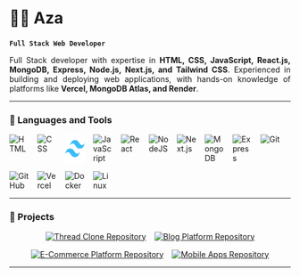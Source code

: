 # 🐱‍👤 Aza

**`Full Stack Web Developer`**

<div align="justify">
Full Stack developer with expertise in <strong>HTML, CSS, JavaScript, React.js, MongoDB, Express, Node.js, Next.js, and Tailwind CSS</strong>. Experienced in building and deploying web applications, with hands-on knowledge of platforms like <strong>Vercel, MongoDB Atlas, and Render</strong>.
</div>

---

### 🧰 Languages and Tools

<div align="justify" style="display: flex; flex-wrap: wrap; gap: 15px;">
    <img alt="HTML" width="35px" src="https://cdn.jsdelivr.net/gh/devicons/devicon/icons/html5/html5-plain.svg" />
    <img alt="CSS" width="35px" src="https://cdn.jsdelivr.net/gh/devicons/devicon/icons/css3/css3-plain.svg" />
    <img alt="TailwindCSS" width="35px" src="https://github.com/devicons/devicon/blob/v2.16.0/icons/tailwindcss/tailwindcss-original.svg" />
    <img alt="JavaScript" width="35px" src="https://cdn.jsdelivr.net/gh/devicons/devicon/icons/javascript/javascript-plain.svg" />
    <img alt="React" width="35px" src="https://cdn.jsdelivr.net/gh/devicons/devicon/icons/react/react-original.svg" />
    <img alt="NodeJS" width="35px" src="https://cdn.jsdelivr.net/gh/devicons/devicon/icons/nodejs/nodejs-original.svg" />
    <img alt="Next.js" width="35px" src="https://cdn.jsdelivr.net/gh/devicons/devicon/icons/nextjs/nextjs-original.svg" />
    <img alt="MongoDB" width="35px" src="https://cdn.jsdelivr.net/gh/devicons/devicon/icons/mongodb/mongodb-plain.svg" />
    <img alt="Express" width="35px" src="https://cdn.jsdelivr.net/gh/devicons/devicon/icons/express/express-original.svg" />
    <img alt="Git" width="35px" src="https://cdn.jsdelivr.net/gh/devicons/devicon/icons/git/git-original.svg" />
    <img alt="GitHub" width="35px" src="https://cdn.jsdelivr.net/gh/devicons/devicon/icons/github/github-original.svg" />
    <img alt="Vercel" width="35px" src="https://cdn.jsdelivr.net/gh/devicons/devicon/icons/vercel/vercel-original.svg" />
    <img alt="Docker" width="35px" src="https://cdn.jsdelivr.net/gh/devicons/devicon/icons/docker/docker-original.svg" />
    <img alt="Linux" width="35px" src="https://cdn.jsdelivr.net/gh/devicons/devicon/icons/linux/linux-original.svg" />
</div>


---

### 📂 Projects

<div align="center" style="display: flex; flex-wrap: wrap; justify-content: center; gap: 15px;">
    <a href="https://github.com/AZWALUWU/Thread-Clone">
        <img src="https://github-readme-stats.vercel.app/api/pin/?username=AZWALUWU&repo=Thread-Clone" alt="Thread Clone Repository" width="400px" />
    </a>
    <a href="https://github.com/AZWALUWU/Blog-Platform">
        <img src="https://github-readme-stats.vercel.app/api/pin/?username=AZWALUWU&repo=Blog-Platform" alt="Blog Platform Repository" width="400px" />
    </a>
    <a href="https://github.com/AZWALUWU/ECommerce-Platform">
        <img src="https://github-readme-stats.vercel.app/api/pin/?username=AZWALUWU&repo=ECommerce-Platform" alt="E-Commerce Platform Repository" width="400px" />
    </a>
    <a href="https://github.com/AZWALUWU/Mobile-Apps">
        <img src="https://github-readme-stats.vercel.app/api/pin/?username=AZWALUWU&repo=Mobile-Apps" alt="Mobile Apps Repository" width="400px" />
    </a>
</div>

---
